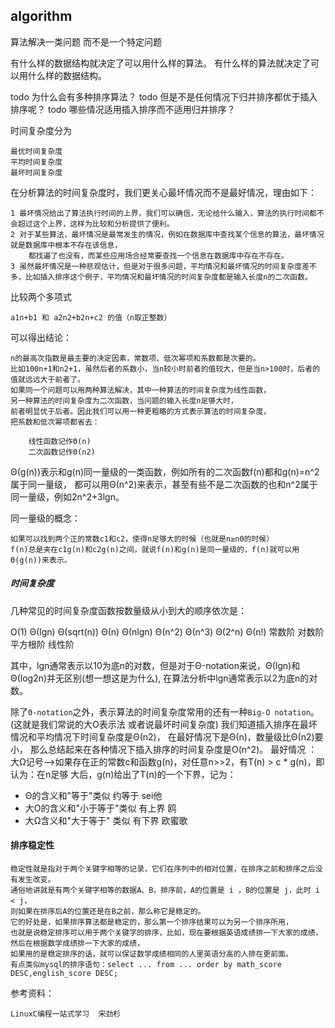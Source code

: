 ## algorithm









算法解决一类问题 而不是一个特定问题

有什么样的数据结构就决定了可以用什么样的算法。
有什么样的算法就决定了可以用什么样的数据结构。

todo 为什么会有多种排序算法？
todo 但是不是任何情况下归并排序都优于插入排序呢？
todo 哪些情况适用插入排序而不适用归并排序？

时间复杂度分为

    最优时间复杂度
    平均时间复杂度
    最坏时间复杂度

在分析算法的时间复杂度时，我们更关心最坏情况而不是最好情况，理由如下：

    1 最坏情况给出了算法执行时间的上界，我们可以确信，无论给什么输入，算法的执行时间都不会超过这个上界，这样为比较和分析提供了便利。
    2 对于某些算法，最坏情况是最常发生的情况，例如在数据库中查找某个信息的算法，最坏情况就是数据库中根本不存在该信息，
        都找遍了也没有，而某些应用场合经常要查找一个信息在数据库中存在不存在。
    3 虽然最坏情况是一种悲观估计，但是对于很多问题，平均情况和最坏情况的时间复杂度差不多，比如插入排序这个例子，平均情况和最坏情况的时间复杂度都是输入长度n的二次函数。

比较两个多项式

    a1n+b1 和 a2n2+b2n+c2 的值（n取正整数）

可以得出结论：

    n的最高次指数是最主要的决定因素，常数项、低次幂项和系数都是次要的。
    比如100n+1和n2+1，虽然后者的系数小，当n较小时前者的值较大，但是当n>100时，后者的值就远远大于前者了。
    如果同一个问题可以用两种算法解决，其中一种算法的时间复杂度为线性函数，
    另一种算法的时间复杂度为二次函数，当问题的输入长度n足够大时，
    前者明显优于后者。因此我们可以用一种更粗略的方式表示算法的时间复杂度，
    把系数和低次幂项都省去：
    
        线性函数记作Θ(n)
        二次函数记作Θ(n2)

Θ(g(n))表示和g(n)同一量级的一类函数，例如所有的二次函数f(n)都和g(n)=n^2属于同一量级，
都可以用Θ(n^2)来表示，甚至有些不是二次函数的也和n^2属于同一量级，例如2n^2+3lgn。

同一量级的概念：

    如果可以找到两个正的常数c1和c2，使得n足够大的时候（也就是n≥n0的时候）
    f(n)总是夹在c1g(n)和c2g(n)之间，就说f(n)和g(n)是同一量级的，f(n)就可以用Θ(g(n))来表示。
    
##### 时间复杂度

几种常见的时间复杂度函数按数量级从小到大的顺序依次是：

   O(1)   Θ(lgn)   Θ(sqrt(n))  Θ(n)   Θ(nlgn)  Θ(n^2)  Θ(n^3)  Θ(2^n) Θ(n!)
   常数阶  对数阶   平方根阶    线性阶

其中，lgn通常表示以10为底n的对数，但是对于Θ-notation来说，Θ(lgn)和Θ(log2n)并无区别(想一想这是为什么),
在算法分析中lgn通常表示以2为底n的对数。

除了`Θ-notation`之外，表示算法的时间复杂度常用的还有一种`Big-O notation`。(这就是我们常说的大O表示法 或者说最坏时间复杂度)
我们知道插入排序在最坏情况和平均情况下时间复杂度是Θ(n2)，
在最好情况下是Θ(n)，数量级比Θ(n2)要小，
那么总结起来在各种情况下插入排序的时间复杂度是O(n^2)。
最好情况 ：大Ω记号-->如果存在正的常数c和函数g(n)，对任意n>>2，有T(n) > c * g(n)，即认为：在n足够 大后，g(n)给出了T(n)的一个下界，记为：

 - Θ的含义和"等于"类似          约等于   sei他
 - 大O的含义和"小于等于"类似    有上界    鸥
 - 大Ω含义和"大于等于" 类似     有下界    欧蜜歌

#### 排序稳定性

    稳定性就是指对于两个关键字相等的记录，它们在序列中的相对位置，在排序之前和排序之后没有发生改变。
    通俗地讲就是有两个关键字相等的数据A、B，排序前，A的位置是 i ，B的位置是 j，此时 i < j，
    则如果在排序后A的位置还是在B之前，那么称它是稳定的。
    它的好处是，如果排序算法都是稳定的，那么第一个排序结果可以为另一个排序所用，
    也就是说稳定排序可以用于两个关键字的排序，比如，现在要根据英语成绩排一下大家的成绩，然后在根据数学成绩排一下大家的成绩，
    如果用的是稳定排序的话，就可以保证数学成绩相同的人里英语分高的人排在更前面。
    有点类似mysql的排序语句：select ... from ... order by math_score DESC,english_score DESC;

参考资料：

    LinuxC编程一站式学习  宋劲杉
